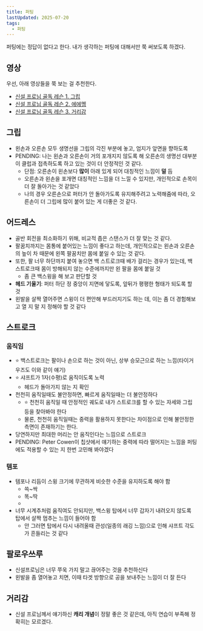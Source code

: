 ```yaml
---
title: 퍼팅
lastUpdated: 2025-07-20
tags:
  - 퍼팅
---
```


퍼팅에는 정답이 없다고 한다. 내가 생각하는 퍼팅에 대해서만 쭉 써보도록 하겠다.

## 영상

우선, 아래 영상들을 쭉 보는 걸 추천한다.

- [신설 프로님 골독 레슨 1. 그립](https://www.youtube.com/watch?v=M619RFLPuwc)
- [신설 프로님 골독 레슨 2. 에에멩](https://www.youtube.com/watch?v=ceT2ep2vnz8)
- [신설 프로님 골독 레슨 3. 거리감](https://www.youtube.com/watch?v=mXIAV23b-t4)

## 그립

- 왼손과 오른손 모두 생명선을 그립의 각진 부분에 놓고, 엄지가 앞면을 향하도록
- PENDING: 나는 왼손과 오른손이 거의 포개지지 않도록 해 오른손의 생명선 대부분이 클럽과 접촉하도록 하고 있는 것이 더 안정적인 것 같다.
  - 단점: 오른손이 왼손보다 **많이** 아래 있게 되어 대칭적인 느낌이 **덜** 듬
  - 오른손과 왼손을 포개면 대칭적인 느낌을 더 느낄 수 있지만, 개인적으로 손목이 더 잘 돌아가는 것 같았다
  - 나의 경우 오른손으로 퍼터가 안 돌아가도록 유지해주려고 노력해줌에 따라, 오른손이 더 그립에 많이 붙어 있는 게 더좋은 것 같다.

## 어드레스

- 골반 회전을 최소화하기 위해, 비교적 좁은 스탠스가 더 잘 맞는 것 같다.
- 팔꿈치까지는 몸통에 붙어있는 느낌이 좋다고 하는데, 개인적으로는 왼손과 오른손의 높이 차 때문에 왼쪽 팔꿈치만 몸에 붙일 수 있는 것 같다.
- 또한, 팔 너무 하단까지 붙여 놓으면 백 스트로크때 배가 걸리는 경우가 있는데, 백스트로크때 몸이 방해되지 않는 수준에까지만 왼 팔을 몸에 붙일 것
  - 좀 큰 백스윙을 해 보고 판단할 것
- **헤드 기울기**: 퍼터 하단 정 중앙이 지면에 닿도록, 앞뒤가 평평한 형태가 되도록 할 것
- 왼발을 살짝 열어주면 스윙이 더 편안해 부드러지기도 하는 데, 이는 좀 더 경험해보고 열 지 말 지 정해야 할 것 같다

## 스트로크

### 움직임

- ⭐️ 백스트로크는 팔이나 손으로 하는 것이 아닌, 상부 승모근으로 하는 느낌(타이거 우즈도 이와 같이 얘기)
- ⭐️ 샤프트가 1자(수평)로 움직이도록 노력
  - 헤드가 돌아가지 않는 지 확인
- 천천히 움직일때도 불안정하면, 빠르게 움직일때는 더 불안정하다
  - ⭐️ 천천히 움직일 때 안정적인 궤도로 내가 스트로크를 할 수 있는 자세와 그립 등을 찾아봐야 한다
  - 물론, 천천히 움직일때는 중력을 활용하지 못한다는 차이점으로 인해 불안정한 측면이 존재하기는 한다.
- 당연하지만 최대한 머리는 안 움직인다는 느낌으로 스트로크
- PENDING: Peter Cowen이 칩샷에서 얘기하는 중력에 따라 떨어지는 느낌을 퍼팅에도 적용할 수 있는 지 한번 고민해 봐야겠다

### 템포

- 템포나 리듬이 스윙 크기에 무관하게 비슷한 수준을 유지하도록 해야 함
  - 쓱~싹
  - 똑~딱
  -
- 너무 시계추처럼 움직여도 안되지만, 백스윙 탑에서 너무 갑자기 내려오지 않도록 탑에서 살짝 멈추는 느낌이 들어야 함
  - 안 그러면 탑에서 다시 내려올때 관성(일종의 래깅 느낌)으로 인해 샤프트 각도가 흔들리는 것 같다

## 팔로우쓰루

- 신설프로님은 너무 쭈욱 가지 말고 끊어주는 것을 추천하신다
- 왼발을 좀 열어놓고 치면, 이때 타겟 방향으로 공을 보내주는 느낌이 더 잘 든다

## 거리감

- 신설 프로님께서 얘기하신 **캐리 개념**이 정말 좋은 것 같은데, 아직 연습이 부족해 정확히는 모르겠다.
